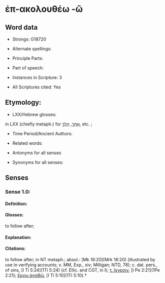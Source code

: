 # ἐπ-ακολουθέω -ῶ 

<!-- Status: S2=NeedsEdits -->
<!-- Lexica used for edits:   -->

## Word data

* Strongs: G18720

* Alternate spellings:



* Principle Parts: 


* Part of speech: 


* Instances in Scripture: 3

* All Scriptures cited: Yes

## Etymology: 


* LXX/Hebrew glosses: 

in LXX (chiefly metaph.) for [אָחַר](//en-uhl/H0309), [הָלַךְ](//en-uhl/H1980), etc. ;

* Time Period/Ancient Authors: 


* Related words: 

* Antonyms for all senses

* Synonyms for all senses: 


## Senses 


### Sense  1.0: 

#### Definition: 

#### Glosses: 

to follow after; 

#### Explanation: 


#### Citations: 

to follow after; in NT metaph.; absol.: [Mk 16:20](Mrk 16:20) (illustrated by use in verifying accounts; v. MM, Exp., xiv; Milligan; NTD, 78); c. dat. pers., of sins, [I Ti 5:24](1Ti 5:24) (cf. Ellic. and CGT, in l); [τ. ἴχνεσιν](), [I Pe 2:21](1Pe 2:21); [ἔργῳ ἀγαθῷ](), [I Ti 5:10](1Ti 5:10).†

